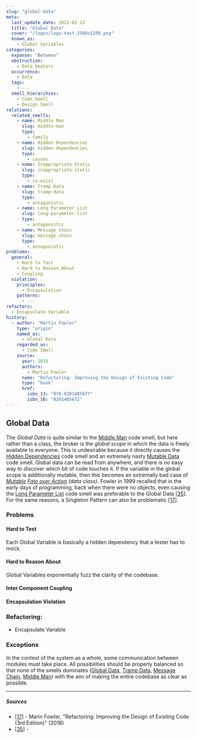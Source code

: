```yaml
---
slug: "global-data"
meta:
  last_update_date: 2022-02-23
  title: "Global Data"
  cover: "/logos/logo-text-2560x1280.png"
  known_as:
    - Global Variables
categories:
  expanse: "Between"
  obstruction:
    - Data Dealers
  occurrence:
    - Data
  tags:
    - ---
  smell_hierarchies:
    - Code Smell
    - Design Smell
relations:
  related_smells:
    - name: Middle Man
      slug: middle-man
      type:
        - family
    - name: Hidden Dependencies
      slug: hidden-dependencies
      type:
        - causes
    - name: Inappropriate Static
      slug: inappropriate-static
      type:
        - co-exist
    - name: Tramp Data
      slug: tramp-data
      type:
        - antagonistic
    - name: Long Parameter List
      slug: long-parameter-list
      type:
        - antagonistic
    - name: Message Chain
      slug: message-chain
      type:
        - antagonistic
problems:
  general:
    - Hard to Test
    - Hard to Reason About
    - Coupling
  violation:
    principles:
      - Encapsulation
    patterns:
      - ---
refactors:
  - Encapsulate Variable
history:
  - author: "Martin Fowler"
    type: "origin"
    named_as:
      - Global Data
    regarded_as:
      - Code Smell
    source:
      year: 2018
      authors:
        - Martin Fowler
      name: "Refactoring: Improving the Design of Existing Code"
      type: "book"
      href:
        isbn_13: "978-0201485677"
        isbn_10: "0201485672"
---
```


## Global Data

The _Global Data_ is quite similar to the [Middle Man](./middle-man.md) code smell, but here rather than a class, the broker is the _global scope_ in which the data is freely available to everyone. This is undesirable because it directly causes the [Hidden Dependencies](./hidden-dependencies.md) code smell and an extremely nasty [Mutable Data](./mutable-data.md) code smell. Global data can be read from anywhere, and there is no easy way to discover which bit of code touches it. If the variable in the global scope is additionally mutable, then this becomes an extremally bad case of _[Mutable](./mutable-data.md) [Fate over Action](./fate-over-action.md) (data class)_. Fowler in 1999 recalled that in the early days of programming, back when there were no objects, even causing the [Long Parameter List](./long-paramter-list.md) code smell was preferable to the Global Data [[35](#sources)]. For the same reasons, a Singleton Pattern can also be problematic [[17](#sources)].

### Problems

#### **Hard to Test**

Each Global Variable is basically a hidden dependency that a tester has to mock.

#### **Hard to Reason About**

Global Variables exponentially fuzz the clarity of the codebase.

#### **Inter Component Coupling**

#### **Encapsulation Violation**

### Refactoring:

- Encapsulate Variable

### Exceptions

In the context of the system as a whole, some communication between modules must take place. All possibilities should be properly balanced so that none of the smells dominates ([Global Data](./global-data.md), [Tramp Data](./tramp-data.md), [Message Chain](./message-chain.md), [Middle Man](./middle-man.md)) with the aim of making the entire codebase as clear as possible.

---

##### Sources

- [[17](#sources)] - Marin Fowler, "Refactoring: Improving the Design of Existing Code (3rd Edition)" (2018)
- [[35](#sources)] -
